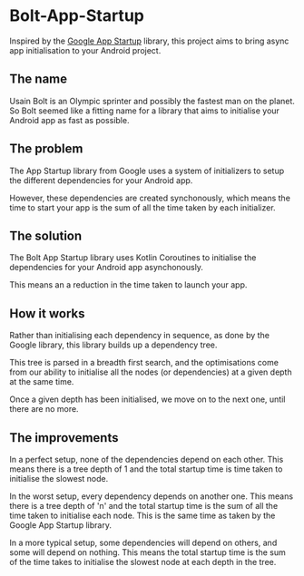 # Bolt-App-Startup
Inspired by the [Google App Startup](https://developer.android.com/topic/libraries/app-startup) library, this project aims to bring async app initialisation to your Android project.

## The name
Usain Bolt is an Olympic sprinter and possibly the fastest man on the planet.  
So Bolt seemed like a fitting name for a library that aims to initialise your Android app as fast as possible.

## The problem
The App Startup library from Google uses a system of initializers to setup the different dependencies for your Android app.

However, these dependencies are created synchonously, which means the time to start your app is the sum of all the time taken by each initializer.

## The solution
The Bolt App Startup library uses Kotlin Coroutines to initialise the dependencies for your Android app asynchonously.

This means an a reduction in the time taken to launch your app.

## How it works

Rather than initialising each dependency in sequence, as done by the Google library, this library builds up a dependency tree.

This tree is parsed in a breadth first search, and the optimisations come from our ability to initialise all the nodes (or dependencies) at a given depth at the same time.

Once a given depth has been initialised, we move on to the next one, until there are no more.

## The improvements

In a perfect setup, none of the dependencies depend on each other. This means there is a tree depth of 1 and the total startup time is time taken to initialise the slowest node.

In the worst setup, every dependency depends on another one. This means there is a tree depth of 'n' and the total startup time is the sum of all the time taken to initialise each node. This is the same time as taken by the Google App Startup library.

In a more typical setup, some dependencies will depend on others, and some will depend on nothing. This means the total startup time is the sum  of the time takes to initialise the slowest node at each depth in the tree.
